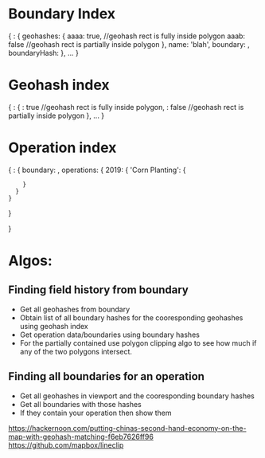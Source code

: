 # Boundary Index

{
  <boundary-hash>: {
    geohashes: {
      aaaa: true, //geohash rect is fully inside polygon
      aaab: false //geohash rect is partially inside polygon
    },
    name: 'blah',
    boundary: <geojson>,
    boundaryHash: <hash of geojson>
  },
  ...
}

# Geohash index
{
  <geohash>: {
    <boundary-hash>: true //geohash rect is fully inside polygon,
    <boundary-hash>: false //geohash rect is partially inside polygon
  },
  ...
}

# Operation index
{
  <boundary-hash>: {
    boundary: <geojson>,
    operations: {
      2019: {
        'Corn Planting': {

        }
      }
    }
  }

}

# Algos:

## Finding field history from boundary
  - Get all geohashes from boundary
  - Obtain list of all boundary hashes for the cooresponding geohashes using geohash index
  - Get operation data/boundaries using boundary hashes
  - For the partially contained use polygon clipping algo to see how much if any of the two polygons intersect.

## Finding all boundaries for an operation
  - Get all geohashes in viewport and the cooresponding boundary hashes
  - Get all boundaries with those hashes
  - If they contain your operation then show them


  https://hackernoon.com/putting-chinas-second-hand-economy-on-the-map-with-geohash-matching-f6eb7626ff96
  https://github.com/mapbox/lineclip
